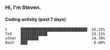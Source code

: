 ### Hi, I'm Steven.

#### Coding activity (past 7 days)
```
C      ▓▓▓▓▓▓▓▓▓▓▓▓▓▓▓▓▓▓▓▓▓▓▓▓▓▓▓▓▓▓  55.25%
TeX    ▓▓▓▓▓▓▓▓▓▓▓▓                    23.11%
other  ▓▓▓▓▓▓▓▓                        14.76%
Bash   ▓▓▓                              6.88%
```
